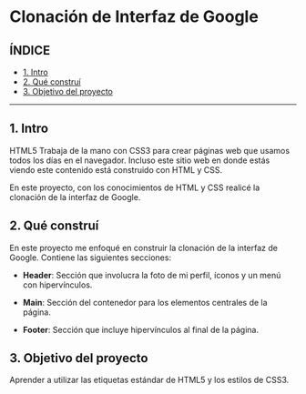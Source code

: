 # Clonación de Interfaz de Google

## ÍNDICE

* [1. Intro](https://github.com/Miriamvzz/Clon-de-google/blob/main/README.md#1-intro)
* [2. Qué construí](https://github.com/Miriamvzz/Clon-de-google/blob/main/README.md#2-qu%C3%A9-constru%C3%AD)
* [3. Objetivo del proyecto](https://github.com/Miriamvzz/Clon-de-google/blob/main/README.md#3-objetivo-del-proyecto)

****

## 1. Intro
HTML5 Trabaja de la mano con CSS3 para crear páginas web que usamos todos los días en el navegador. Incluso este sitio web en donde estás viendo este contenido está construido con HTML y CSS.

En este proyecto, con los conocimientos de HTML y CSS realicé la clonación de la interfaz de Google.

## 2. Qué construí
En este proyecto me enfoqué en construir la clonación de la interfaz de Google. Contiene las siguientes secciones:

* **Header**: Sección que involucra la foto de mi perfil, íconos y un menú con hipervínculos.

* **Main**: Sección del contenedor para los elementos centrales de la página.

* **Footer**: Sección que incluye hipervínculos al final de la página.

## 3. Objetivo del proyecto
Aprender a utilizar las etiquetas estándar de HTML5 y los estilos de CSS3.
